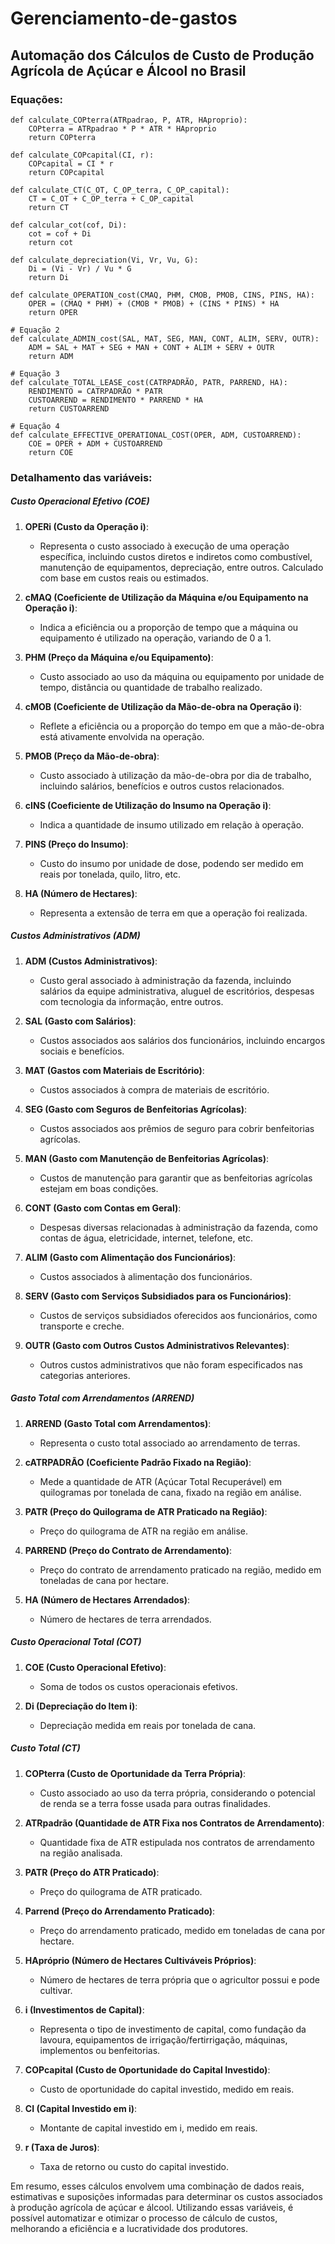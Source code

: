# Gerenciamento-de-gastos

## Automação dos Cálculos de Custo de Produção Agrícola de Açúcar e Álcool no Brasil

### Equações: 
```{python}
def calculate_COPterra(ATRpadrao, P, ATR, HAproprio):
    COPterra = ATRpadrao * P * ATR * HAproprio
    return COPterra

def calculate_COPcapital(CI, r):
    COPcapital = CI * r
    return COPcapital

def calculate_CT(C_OT, C_OP_terra, C_OP_capital):
    CT = C_OT + C_OP_terra + C_OP_capital
    return CT

def calcular_cot(cof, Di):
    cot = cof + Di
    return cot
```

```{python}
def calculate_depreciation(Vi, Vr, Vu, G):
    Di = (Vi - Vr) / Vu * G
    return Di
```

```{python}
def calculate_OPERATION_cost(CMAQ, PHM, CMOB, PMOB, CINS, PINS, HA):
    OPER = (CMAQ * PHM) + (CMOB * PMOB) + (CINS * PINS) * HA
    return OPER

# Equação 2
def calculate_ADMIN_cost(SAL, MAT, SEG, MAN, CONT, ALIM, SERV, OUTR):
    ADM = SAL + MAT + SEG + MAN + CONT + ALIM + SERV + OUTR
    return ADM

# Equação 3
def calculate_TOTAL_LEASE_cost(CATRPADRÃO, PATR, PARREND, HA):
    RENDIMENTO = CATRPADRÃO * PATR
    CUSTOARREND = RENDIMENTO * PARREND * HA
    return CUSTOARREND

# Equação 4
def calculate_EFFECTIVE_OPERATIONAL_COST(OPER, ADM, CUSTOARREND):
    COE = OPER + ADM + CUSTOARREND
    return COE
```

### Detalhamento das variáveis:

##### Custo Operacional Efetivo (COE)

1. **OPERi (Custo da Operação i)**:
   - Representa o custo associado à execução de uma operação específica, incluindo custos diretos e indiretos como combustível, manutenção de equipamentos, depreciação, entre outros. Calculado com base em custos reais ou estimados.

2. **cMAQ (Coeficiente de Utilização da Máquina e/ou Equipamento na Operação i)**:
   - Indica a eficiência ou a proporção de tempo que a máquina ou equipamento é utilizado na operação, variando de 0 a 1.

3. **PHM (Preço da Máquina e/ou Equipamento)**:
   - Custo associado ao uso da máquina ou equipamento por unidade de tempo, distância ou quantidade de trabalho realizado.

4. **cMOB (Coeficiente de Utilização da Mão-de-obra na Operação i)**:
   - Reflete a eficiência ou a proporção do tempo em que a mão-de-obra está ativamente envolvida na operação.

5. **PMOB (Preço da Mão-de-obra)**:
   - Custo associado à utilização da mão-de-obra por dia de trabalho, incluindo salários, benefícios e outros custos relacionados.

6. **cINS (Coeficiente de Utilização do Insumo na Operação i)**:
   - Indica a quantidade de insumo utilizado em relação à operação.

7. **PINS (Preço do Insumo)**:
   - Custo do insumo por unidade de dose, podendo ser medido em reais por tonelada, quilo, litro, etc.

8. **HA (Número de Hectares)**:
   - Representa a extensão de terra em que a operação foi realizada.

##### Custos Administrativos (ADM)

1. **ADM (Custos Administrativos)**:
   - Custo geral associado à administração da fazenda, incluindo salários da equipe administrativa, aluguel de escritórios, despesas com tecnologia da informação, entre outros.

2. **SAL (Gasto com Salários)**:
   - Custos associados aos salários dos funcionários, incluindo encargos sociais e benefícios.

3. **MAT (Gastos com Materiais de Escritório)**:
   - Custos associados à compra de materiais de escritório.

4. **SEG (Gasto com Seguros de Benfeitorias Agrícolas)**:
   - Custos associados aos prêmios de seguro para cobrir benfeitorias agrícolas.

5. **MAN (Gasto com Manutenção de Benfeitorias Agrícolas)**:
   - Custos de manutenção para garantir que as benfeitorias agrícolas estejam em boas condições.

6. **CONT (Gasto com Contas em Geral)**:
   - Despesas diversas relacionadas à administração da fazenda, como contas de água, eletricidade, internet, telefone, etc.

7. **ALIM (Gasto com Alimentação dos Funcionários)**:
   - Custos associados à alimentação dos funcionários.

8. **SERV (Gasto com Serviços Subsidiados para os Funcionários)**:
   - Custos de serviços subsidiados oferecidos aos funcionários, como transporte e creche.

9. **OUTR (Gasto com Outros Custos Administrativos Relevantes)**:
   - Outros custos administrativos que não foram especificados nas categorias anteriores.

##### Gasto Total com Arrendamentos (ARREND)

1. **ARREND (Gasto Total com Arrendamentos)**:
   - Representa o custo total associado ao arrendamento de terras.

2. **cATRPADRÃO (Coeficiente Padrão Fixado na Região)**:
   - Mede a quantidade de ATR (Açúcar Total Recuperável) em quilogramas por tonelada de cana, fixado na região em análise.

3. **PATR (Preço do Quilograma de ATR Praticado na Região)**:
   - Preço do quilograma de ATR na região em análise.

4. **PARREND (Preço do Contrato de Arrendamento)**:
   - Preço do contrato de arrendamento praticado na região, medido em toneladas de cana por hectare.

5. **HA (Número de Hectares Arrendados)**:
   - Número de hectares de terra arrendados.

##### Custo Operacional Total (COT)

1. **COE (Custo Operacional Efetivo)**:
   - Soma de todos os custos operacionais efetivos.

2. **Di (Depreciação do Item i)**:
   - Depreciação medida em reais por tonelada de cana.

##### Custo Total (CT)

1. **COPterra (Custo de Oportunidade da Terra Própria)**:
   - Custo associado ao uso da terra própria, considerando o potencial de renda se a terra fosse usada para outras finalidades.

2. **ATRpadrão (Quantidade de ATR Fixa nos Contratos de Arrendamento)**:
   - Quantidade fixa de ATR estipulada nos contratos de arrendamento na região analisada.

3. **PATR (Preço do ATR Praticado)**:
   - Preço do quilograma de ATR praticado.

4. **Parrend (Preço do Arrendamento Praticado)**:
   - Preço do arrendamento praticado, medido em toneladas de cana por hectare.

5. **HApróprio (Número de Hectares Cultiváveis Próprios)**:
   - Número de hectares de terra própria que o agricultor possui e pode cultivar.

6. **i (Investimentos de Capital)**:
   - Representa o tipo de investimento de capital, como fundação da lavoura, equipamentos de irrigação/fertirrigação, máquinas, implementos ou benfeitorias.

7. **COPcapital (Custo de Oportunidade do Capital Investido)**:
   - Custo de oportunidade do capital investido, medido em reais.

8. **CI (Capital Investido em i)**:
   - Montante de capital investido em i, medido em reais.

9. **r (Taxa de Juros)**:
   - Taxa de retorno ou custo do capital investido.

Em resumo, esses cálculos envolvem uma combinação de dados reais, estimativas e suposições informadas para determinar os custos associados à produção agrícola de açúcar e álcool. Utilizando essas variáveis, é possível automatizar e otimizar o processo de cálculo de custos, melhorando a eficiência e a lucratividade dos produtores.
